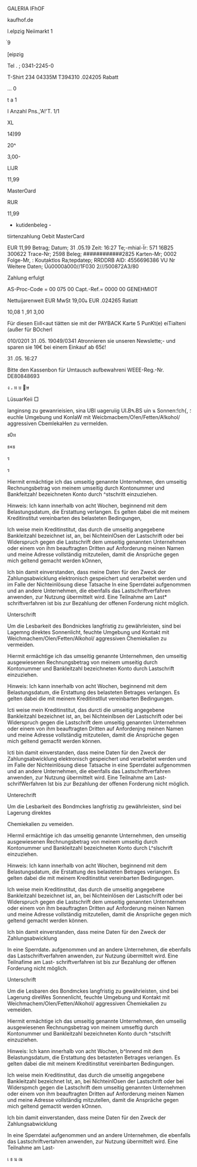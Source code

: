 GALERIA IFhOF

kaufhof.de

l.elpzig
Neiimarkt  1

่9

[eipzig

Tel . ;  0341-2245-0

T-Shirt
234 04335M
T394310
.024205  Rabatt

...   0

t  a  1

 ا
Anzahl  Pns.,'A!'T.  1/1

XL

14)99

20^

3,00-

LIJR

11,99

MasterOard

RUR

11,99

-  kutidenbeleg  -

tiirtenzahlung
Oebit  MasterCard

EUR  11,99
Betrag;
Datum;  31 .05.19
Zeit:  16:27
Te;-mhial-Ïr:
571 16Β25
300622
Trace-Nr;
2598
Beleg;
############2825
Karten-Mr;
0002
Folge-Mr, :
Koutaktlos
Ra;tepdatep;
RRDDRB
AID:
4556696386
VU Nr
Weitere  Daten;  Ũũ0000â000//1F030
2///500872Α3/80

Zahlung  erfulgt

AS-Proc-Code  =  00  075  00
Capt.-Ref.=  0000
00  GENEHMIOT

Nettuijarenweit  EUR
MwSt
19,00ة  EUR
.024265  Ratiatt

10,08
1 ,91
3,00

Für  diesen  Eiıاl<aut  tiätten  sie  mit  der
PAYBACK  Karte  5  PunKt(e)  eiTialteni
(außer  für  BOcherl

010/0201  31 .05. 19049/0341
Atronnieren  sie  unseren  Newslette;-  und
sparen  sie  1θ€  bei  einem  Einkauf  ab  65έ!

31 .05.  16:27

Bitte  den  Kassenbon  für
Umtausch  aufbewahreni
WEEE-Reg.-Nr.  DE80848693

ง
،
ท
บ
ษ

LüsuarKeii □

langinsng zu gewanrieisien, sina  UBI  uageruiig  UI،B٩،BS
uin  น
Sonnen؛!ch{, ؛euchle Umgebung und KonlaW mit Weicbmacbem/O!en/Fetten/A!kohol/ aggressiven
CbemlekaHen  zu  vermelden.

ช0ท

ธ«ธ

ร

ร

Hiermit  ermächtige  ich  das  umseitig  genannte  Unternehmen,  den  umseitig
Rechnungsbetrag von meinem umseitig durch Kontonummer und Bankfeitzah! bezeichneten Konto
durch  ^stschritt einzuziehen.

Hinweis: Ich kann innerhalb von acht Wochen, beginnend mit dem Belastungsdatum, die Erstattung
verlangen.  Es  gelten  dabei  die  mit  meinem  Kreditinstitut  vereinbarten
des  belasteten
Bedingungen,

Ich  weise mein  Kreditinstitut,  das durch  die  umseitig angegebene  Bankleitzahl  bezeichnet  ist,  an,
bei  NichteinlOsen  der  Lastschrift  oder  bei  Widerspruch  gegen  die  Lastschrift  dem  umseitig
genannten Unternehmen oder einem von ihm beauftragten Dritten auf Anforderung meinen Namen
und  meine  Adresse  vollständig  mitzuteilen,  damit  die  Ansprüche  gegen  mich  geltend  gemacht
werden kOnnen,

Ich  bin  damit  einverstanden,  dass  meine  Daten  für  den  Zweck  der  Zahlungsabwicklung
elektronisch gespeichert und verarbeitet werden und im Falle der Nichteinlösung diese Tatsache
ln  eine  Sperrdatei  aufgenommen  und  an  andere  Unternehmen,  die  ebenfalls  das
Lastschriftverfahren  anwenden,  zur  Nutzung  übermittelt  wird.  Eine  Teilnahme  am  Last*
schriftverfahren ist bis zur Bezahlung der offenen Forderung nicht möglich.

Unterschrift

Um  die  Lesbarkeit  des  Bondnickes  langfristig  zu  gewährleisten,  sind  bei  Lagemng  direktes
Sonnenlicht, feuchte Umgebung und Kontakt mit Weichmachem/Olen/Fetten/Alkohol/ aggressiven
Chemiekalien zu vermeiden.

Hiermit  ermächtige  ich  das  umseitig  genannte  Unternehmen,  den  umseitig  ausgewiesenen
Rechnungsbetrag von meinem umseitig durch Kontonummer und Bankleitzahl bezeichneten Konto
durch  Lastschrift einzuziehen.

Hinweis: Ich kann innerhalb von acht Wochen, beginnend mit dem Belastungsdatum, die Erstattung
des  belasteten  Betrages  verlangen.  Es  gelten  dabei  die  mit  meinem  Kreditinstllut  vereinbarten
Bedingungen.

Icti weise  mein  Kreditinstitut,  das  durcti die  umseitig  angegebene  Bankleitzahl  bezeichnet ist,  an,
bei  Nichteinlbsen  der  Lastschrift  oder  bei  Widerspruch  gegen  die  Lastschrift  dem  umseitig
genannten Unternehmen oder einem von ihm beauftragten  Dritten auf Anfordenjng meinen Namen
und  meine  Adresse  vollständig  mitzuteilen,  damit  die  Ansprüche  gegen  mich  geltend  gemacfit
werden können.

Icti  bin  damit  einverstanden,  dass  meine  Daten  für  den  Zweck  der  Zahlungsabwicklung
elektronisch gespeichert und verarbeitet werden und im Falle der Nichteinlösung diese Tatsache
in  eine  Sperrdatei  aufgenommen  und  an  andere  Unternehmen,  die  ebenfalls  das
Lastschriftverfahren  anwenden,  zur  Nutzung  übermittelt  wird.  Eine  Teilnahme  am  Last-
schrifWerfahren Ist bis zur Bezahlung  der offenen  Forderung  nicht möglich.

Unterechrift

Um  die  Lesbarkeit  des  Bondmckes  langfristig  zu  gewährleisten,  sind  bei  Lagerung  direktes

Chemiekalien zu  vemeiden.

Hlermil  ermächtige  ich  das  umseitig  genannte  Unternehmen,  den  umseitig  ausgewiesenen
Rechnungsbetrag von meinem umseitig durch Kontonummer und Bankleitzahl bezeichneten Konto
durch  L^slschrift einzuziehen.

Hinweis: Ich kann innerhalb von acht Wochen, beginnend mit dem Belastungsdatum, die Erstattung
des  belasteten  Betrages  veriangen.  Es  gelten  dabei  die  mit  meinem  Kreditinstitut  vereinbarten
Bedingungen.

Ich  weise  mein  Kreditinstitut,  das durch die umseitig  angegebene  Bankleitzahl bezeichnet  ist,  an,
bei  Nichteinlösen  der  Lastschrift  oder  bei  Widerspruch  gegen  die  Lastschrift  dem  umseitig
genannten Unternehmen oder einem von ihm beauftragten Dritten auf Anforderung meinen Namen
und  meine  Adresse  vollständig  mitzutellen,  damit  die  Anspriiche  gegen  mich  geltend  gemacht
werden  können.

Ich  bin  damit  einverstanden,  dass  meine  Daten  für  den  Zweck  der  Zahlungsabwicklung

In  eine  Sperrdate،  aufgenommen  und  an  andere  Unternehmen,  die  ebenfalls  das
Lastschriftverfahren  anwenden,  zur  Nutzung  übermittelt  wird.  Eine  Teilnafime  am  Last-
schriftverfahren ist bis zur Bezahlung  der offenen  Forderung  nicht möglich.

Unterschrift

Um  die  Lesbaren  des  Bondmckes  langfristig  zu  gewährieisten,  sind  bei  Lagerung  direWes
Sonnenlicht, feuchte Umgebung und Kontakt mit Weichmachem/Olen/Fetten/Alkohol/ aggressiven
Chemiekalien zu  vemeiden.

Hiermit  ermächtige  ich  das  umseitig  genannte  Unternehmen,  den  umseilig  ausgewiesenen
Rechnungsbetrag von meinem umseftig durch Kontonummer und Bankleitzahl bezeichneten Konto
durch  ^stschrift einzuziehen.

Hinweis: Ich kann innerhalb von acht Wochen, b^lnnend mit dem Belastungsdatum, die Erstattung
des  betasteten  Betrages  veriangen.  Es  gelten  dabei  die  mit  meinem  Kreditinstitut  vereinbarten
Bedingungen.

Ich  weise mein  Kreditinstitut,  das  durch  die  umseitig  angegebene  Bankleitzahl  bezeichnet Ist,  an,
bei  NichteinlOsen  der  Lastschrift  oder  bei  Widerspmch  gegen  die  Lastschrift  dem  umseitig
genannten  Unternehmen oder einem von ihm beauftragten Dritten auf Anforderung meinen Namen
und  meine  Adresse  vollständig  mitzutellen,  damit  die  Anspräche  gegen  mich  geltend  gemactit
werden  kOnnen.

Ich  bin  damit  einverstanden,  dass  meine  Daten  für  den  Zweck  der  Zahlungsabwicklung

In  eine  Sperrdatei  aufgenommen  und  an  andere  Unternehmen,  die  ebenfalls  das
Lastschriftvertahren  anwenden,  zur  Nutzung  übermittelt  wird.  Eine  Teilnahme  am  Last-

เ
ธ
น
ณ
